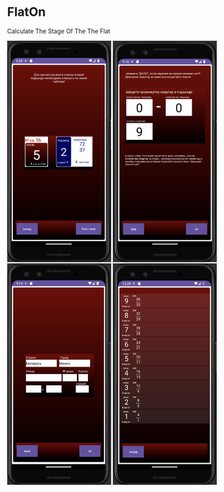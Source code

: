 # FlatOn
Calculate The Stage Of The The Flat

<a href="./README_FILES/main_activity.png"><img src="./README_FILES/main_activity.png" width="242px" height="514px"></a>
<a href="./README_FILES/diapason_activity.png"><img src="./README_FILES/diapason_activity.png" width="242px" height="514px"></a>
<a href="./README_FILES/address_activity.png"><img src="./README_FILES/address_activity.png" width="242px" height="514px"></a>
<a href="./README_FILES/entrance_activity.png"><img src="./README_FILES/entrance_activity.png" width="242px" height="514px"></a>
